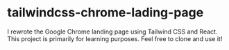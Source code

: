 # tailwindcss-chrome-lading-page
I rewrote the Google Chrome landing page using Tailwind CSS and React. This project is primarily for learning purposes. Feel free to clone and use it!

